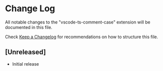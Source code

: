 # Change Log

All notable changes to the "vscode-ts-comment-case" extension will be documented in this file.

Check [Keep a Changelog](http://keepachangelog.com/) for recommendations on how to structure this file.

## [Unreleased]

- Initial release
